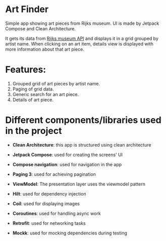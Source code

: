 # Art Finder

Simple app showing art pieces from Rijks museum. UI is made by Jetpack Compose and Clean Architecture.

It gets its data from [Rijks museum API](https://data.rijksmuseum.nl/object-metadata/api/) and displays it in a grid grouped by artist name. When clicking on an art item, details view is displayed with more information about that art piece.

# Features:

1. Grouped grid of art pieces by artist name.
2. Paging of grid data.
3. Generic search for an art piece.
4. Details of art piece.

# Different components/libraries used in the project

* **Clean Architecture**: this app is structured using clean architecture

* **Jetpack Compose**: used for creating the screens' UI

* **Compose navigation**: used for navigation in the app

* **Paging 3**: used for achieving pagination

* **ViewModel**: The presentation layer uses the viewmodel pattern

* **Hilt**: used for dependency injection

* **Coil**: used for displaying images

* **Coroutines**: used for handling async work

* **Retrofit**: used for networking tasks

* **Mockk**: used for mocking dependencies during testing
